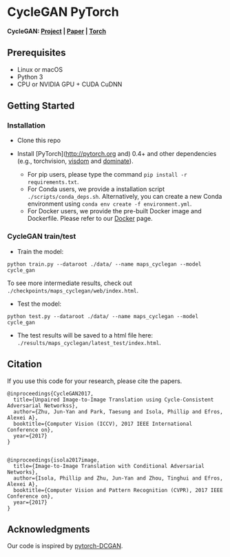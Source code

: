 # CycleGAN PyTorch

**CycleGAN: [Project](https://junyanz.github.io/CycleGAN/) |  [Paper](https://arxiv.org/pdf/1703.10593.pdf) |  [Torch](https://github.com/junyanz/CycleGAN)**


## Prerequisites
- Linux or macOS
- Python 3
- CPU or NVIDIA GPU + CUDA CuDNN

## Getting Started
### Installation

- Clone this repo

- Install [PyTorch](http://pytorch.org and) 0.4+ and other dependencies (e.g., torchvision, [visdom](https://github.com/facebookresearch/visdom) and [dominate](https://github.com/Knio/dominate)).
  - For pip users, please type the command `pip install -r requirements.txt`.
  - For Conda users, we provide a installation script `./scripts/conda_deps.sh`. Alternatively, you can create a new Conda environment using `conda env create -f environment.yml`.
  - For Docker users, we provide the pre-built Docker image and Dockerfile. Please refer to our [Docker](docs/docker.md) page.

### CycleGAN train/test
- Train the model:
```
python train.py --dataroot ./data/ --name maps_cyclegan --model cycle_gan
```
To see more intermediate results, check out `./checkpoints/maps_cyclegan/web/index.html`.

- Test the model:
```
python test.py --dataroot ./data/ --name maps_cyclegan --model cycle_gan
```
- The test results will be saved to a html file here: `./results/maps_cyclegan/latest_test/index.html`.

## Citation
If you use this code for your research, please cite the papers.
```
@inproceedings{CycleGAN2017,
  title={Unpaired Image-to-Image Translation using Cycle-Consistent Adversarial Networkss},
  author={Zhu, Jun-Yan and Park, Taesung and Isola, Phillip and Efros, Alexei A},
  booktitle={Computer Vision (ICCV), 2017 IEEE International Conference on},
  year={2017}
}


@inproceedings{isola2017image,
  title={Image-to-Image Translation with Conditional Adversarial Networks},
  author={Isola, Phillip and Zhu, Jun-Yan and Zhou, Tinghui and Efros, Alexei A},
  booktitle={Computer Vision and Pattern Recognition (CVPR), 2017 IEEE Conference on},
  year={2017}
}
```
## Acknowledgments
Our code is inspired by [pytorch-DCGAN](https://github.com/pytorch/examples/tree/master/dcgan).
